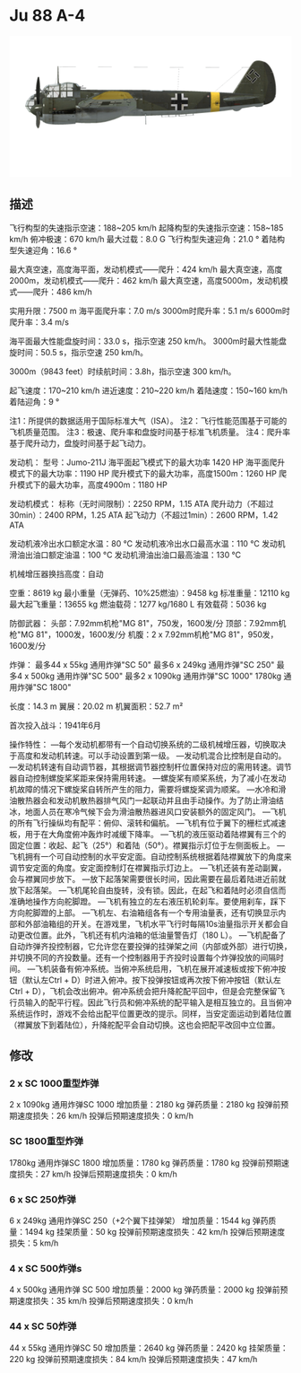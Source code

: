 ﻿# Ju 88 A-4

![ju88a4](../images/ju88a4.png)

## 描述

飞行构型的失速指示空速：188~205 km/h
起降构型的失速指示空速：158~185 km/h
俯冲极速：670 km/h
最大过载：8.0 G
飞行构型失速迎角：21.0 °
着陆构型失速迎角：16.6 °

最大真空速，高度海平面，发动机模式——爬升：424 km/h
最大真空速，高度2000m，发动机模式——爬升：462 km/h
最大真空速，高度5000m，发动机模式——爬升：486 km/h

实用升限：7500 m
海平面爬升率：7.0 m/s
3000m时爬升率：5.1 m/s
6000m时爬升率：3.4 m/s

海平面最大性能盘旋时间：33.0 s，指示空速 250 km/h。
3000m时最大性能盘旋时间：50.5 s，指示空速 250 km/h。

3000m（9843 feet）时续航时间：3.8h，指示空速 300 km/h。

起飞速度：170~210 km/h
进近速度：210~220 km/h
着陆速度：150~160 km/h
着陆迎角：9 °

注1：所提供的数据适用于国际标准大气（ISA）。
注2：飞行性能范围基于可能的飞机质量范围。
注3：极速、爬升率和盘旋时间基于标准飞机质量。
注4：爬升率基于爬升动力，盘旋时间基于起飞动力。

发动机：
型号：Jumo-211J
海平面起飞模式下的最大功率 1420 HP
海平面爬升模式下的最大功率：1190 HP
爬升模式下的最大功率，高度1500m：1260 HP
爬升模式下的最大功率，高度4900m：1180 HP

发动机模式：
标称（无时间限制）：2250 RPM，1.15 ATA
爬升动力（不超过30min）：2400 RPM，1.25 ATA
起飞动力（不超过1min）：2600 RPM，1.42 ATA

发动机液冷出水口额定水温：80 °C
发动机液冷出水口最高水温：110 °C
发动机滑油出油口额定油温：100 °C
发动机滑油出油口最高油温：130 °C

机械增压器换挡高度：自动 

空重：8619 kg
最小重量（无弹药、10%25燃油）：9458 kg
标准重量：12110 kg
最大起飞重量：13655 kg
燃油载荷：1277 kg/1680 L
有效载荷：5036 kg

防御武器：
头部：7.92mm机枪"MG 81"，750发，1600发/分
顶部：7.92mm机枪"MG 81"，1000发，1600发/分
机腹：2 x 7.92mm机枪"MG 81"，950发，1600发/分

炸弹：
最多44 x 55kg 通用炸弹"SC 50"
最多6 x 249kg 通用炸弹"SC 250"
最多4 x 500kg 通用炸弹"SC 500"
最多2 x 1090kg 通用炸弹"SC 1000"
1780kg 通用炸弹"SC 1800"

长度：14.3 m
翼展：20.02 m
机翼面积：52.7 m²

首次投入战斗：1941年6月

操作特性：
—每个发动机都带有一个自动切换系统的二级机械增压器，切换取决于高度和发动机转速。可以手动设置到第一级。
—发动机混合比控制是自动的。
—发动机转速有自动调节器，其根据调节器控制杆位置保持对应的需用转速。调节器自动控制螺旋桨桨距来保持需用转速。
—螺旋桨有顺桨系统，为了减小在发动机故障的情况下螺旋桨自转所产生的阻力，需要将螺旋桨调为顺桨。
—水冷和滑油散热器会和发动机散热器排气风门一起联动并且由手动操作。为了防止滑油结冰，地面人员在寒冷气候下会为滑油散热器进风口安装额外的固定风门。
—飞机的所有飞行操纵均有配平：俯仰、滚转和偏航。
—飞机有位于翼下的栅栏式减速板，用于在大角度俯冲轰炸时减缓下降率。
—飞机的液压驱动着陆襟翼有三个的固定位置：收起、起飞（25°）和着陆（50°）。襟翼指示灯位于左侧面板上。
—飞机拥有一个可自动控制的水平安定面。自动控制系统根据着陆襟翼放下的角度来调节安定面的角度。安定面控制灯在襟翼指示灯边上。
—飞机还装有差动副翼，会与襟翼同步放下。
—放下起落架需要很长时间，因此需要在最后着陆进近前就放下起落架。
—飞机尾轮自由旋转，没有锁。因此，在起飞和着陆时必须自信而准确地操作方向舵脚蹬。
—飞机有独立的左右液压机轮刹车。要使用刹车，踩下方向舵脚蹬的上部。
—飞机左、右油箱组各有一个专用油量表，还有切换显示内部和外部油箱组的开关。在游戏里，飞机水平飞行时每隔10s油量指示开关都会自动更改位置。此外，飞机还有机内油箱的低油量警告灯（180 L）。
—飞机配备了自动炸弹齐投控制器，它允许您在要投弹的挂弹架之间（内部或外部）进行切换，并切换不同的齐投数量。还有一个控制器用于齐投时设置每个炸弹投放的间隔时间。
—飞机装备有俯冲系统。当俯冲系统启用，飞机在展开减速板或按下俯冲按钮（默认左Ctrl + D）时进入俯冲。按下投弹按钮或再次按下俯冲按钮（默认左Ctrl + D），飞机会改出俯冲。俯冲系统会把升降舵配平回中，但是会完整保留飞行员输入的配平行程。因此飞行员和俯冲系统的配平输入是相互独立的。且当俯冲系统运作时，游戏不会给出配平位置更改的提示。同样，当安定面运动到着陆位置（襟翼放下到着陆位），升降舵配平会自动切换。这也会把配平改回中立位置。

## 修改


### 2 x SC 1000重型炸弹

2 x 1090kg 通用炸弹SC 1000
增加质量：2180 kg
弹药质量：2180 kg
投弹前预期速度损失：26 km/h
投弹后预期速度损失：0 km/h

### SC 1800重型炸弹

1780kg 通用炸弹SC 1800
增加质量：1780 kg
弹药质量：1780 kg
投弹前预期速度损失：27 km/h
投弹后预期速度损失：0 km/h

### 6 x SC 250炸弹

6 x 249kg 通用炸弹SC 250（+2个翼下挂弹架）
增加质量：1544 kg
弹药质量：1494 kg
挂架质量：50 kg
投弹前预期速度损失：42 km/h
投弹后预期速度损失：5 km/h

### 4 x SC 500炸弹s

4 x 500kg 通用炸弹 SC 500
增加质量：2000 kg
弹药质量：2000 kg
投弹前预期速度损失：35 km/h
投弹后预期速度损失：0 km/h

### 44 x SC 50炸弹

44 x 55kg 通用炸弹SC 50
增加质量：2640 kg
弹药质量：2420 kg
挂架质量：220 kg
投弹前预期速度损失：84 km/h
投弹后预期速度损失：47 km/h